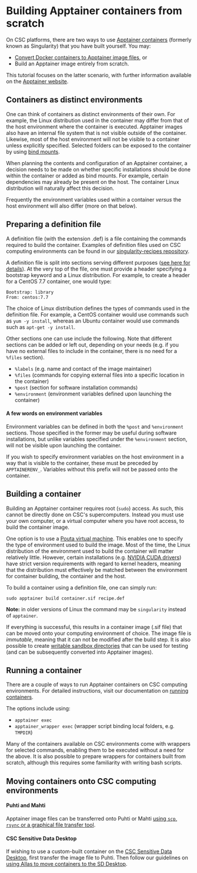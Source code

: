 # Building Apptainer containers from scratch

On CSC platforms, there are two ways to use [Apptainer containers](https://apptainer.org/) (formerly known as Singularity) that you have built yourself. You may: 

* [Convert Docker containers to Apptainer image files](../../computing/containers/creating.md#converting-a-docker-container), or 
* Build an Apptainer image entirely from scratch.

This tutorial focuses on the latter scenario, with further information available on the [Apptainer website](https://apptainer.org/docs/user/main/build_a_container.html).

## Containers as distinct environments

One can think of containers as distinct environments of their own. For example, the Linux distribution used in the container may differ from that of the host environment where the container is executed. Apptainer images also have an internal file system that is not visible outside of the container. Likewise, most of the host environment will not be visible to a container unless explicitly specified. Selected folders can be exposed to the container by using [bind mounts](https://apptainer.org/docs/user/main/bind_paths_and_mounts.html).

When planning the contents and configuration of an Apptainer container, a decision needs to be made on whether specific installations should be done within the container or added as bind mounts. For example, certain dependencies may already be present on the host. The container Linux distribution will naturally affect this decision.

Frequently the environment variables used within a container *versus* the host environment will also differ (more on that below). 

## Preparing a definition file

A definition file (with the extension .def) is a file containing the commands required to build the container. Examples of definition files used on CSC computing environments can be found in our [singularity-recipes repository](https://github.com/CSCfi/singularity-recipes). 

A definition file is split into sections serving different purposes ([see here for details](https://apptainer.org/docs/user/main/definition_files.html)). At the very top of the file, one must provide a header specifying a bootstrap keyword and a Linux distribution. For example, to create a header for a CentOS 7.7 container, one would type:

```
Bootstrap: library
From: centos:7.7
```

The choice of Linux distribution defines the types of commands used in the definition file. For example, a CentOS container would use commands such as `yum -y install`, whereas an Ubuntu container would use commands such as `apt-get -y install`.

Other sections one can use include the following. Note that different sections can be added or left out, depending on your needs (e.g. if you have no external files to include in the container, there is no need for a `%files` section).

* `%labels` (e.g. name and contact of the image maintainer)
* `%files` (commands for copying external files into a specific location in the container)
* `%post` (section for software installation commands)
* `%environment` (environment variables defined upon launching the container)

#### A few words on environment variables

Environment variables can be defined in both the `%post` and `%environment` sections. Those specified in the former may be useful during software installations, but unlike variables specified under the `%environment` section, will not be visible upon launching the container.

If you wish to specify environment variables on the host environment in a way that is visible to the container, these must be preceded by `APPTAINERENV_`. Variables without this prefix will not be passed onto the container.

## Building a container

Building an Apptainer container requires root (`sudo`) access. As such, this cannot be directly done on CSC's supercomputers. Instead you must use your own computer, or a virtual computer where you have root access, to build the container image.

One option is to use a [Pouta virtual machine](../../cloud/pouta/index.md). This enables one to specify the type of environment used to build the image. Most of the time, the Linux distribution of the environment used to build the container will matter relatively little. However, certain installations (e.g. [NVIDIA CUDA drivers](https://docs.nvidia.com/cuda/cuda-installation-guide-linux/index.html)) have strict version requirements with regard to kernel headers, meaning that the distribution must effectively be matched between the environment for container building, the container and the host.

To build a container using a definition file, one can simply run:

```
sudo apptainer build container.sif recipe.def
```

**Note:** in older versions of Linux the command may be `singularity` instead of `apptainer`.

If everything is successful, this results in a container image (.sif file) that can be moved onto your computing environment of choice. The image file is *immutable*, meaning that it can not be modified after the build step. It is also possible to create [writable sandbox directories](https://apptainer.org/docs/user/main/build_a_container.html#creating-writable-sandbox-directories) that can be used for testing (and can be subsequently converted into Apptainer images).

## Running a container

There are a couple of ways to run Apptainer containers on CSC computing environments. For detailed instructions, visit our documentation on [running containers](../../computing/containers/run-existing.md).

The options include using:

* `apptainer exec`
* `apptainer_wrapper exec` (wrapper script binding local folders, e.g. `TMPDIR`)

Many of the containers available on CSC environments come with wrappers for selected commands, enabling them to be executed without a need for the above. It is also possible to prepare wrappers for containers built from scratch, although this requires some familiarity with writing bash scripts.

## Moving containers onto CSC computing environments

#### Puhti and Mahti

Apptainer image files can be transferred onto Puhti or Mahti [using `scp`, `rsync` or a graphical file transfer tool](../../data/moving/index.md). 

#### CSC Sensitive Data Desktop

If wishing to use a custom-built container on the [CSC Sensitive Data Desktop](../../data/sensitive-data/sd_desktop.md), first transfer the image file to Puhti. Then follow our guidelines on [using Allas to move containers to the SD Desktop](../../data/sensitive-data/sd-desktop-singularity.md).
